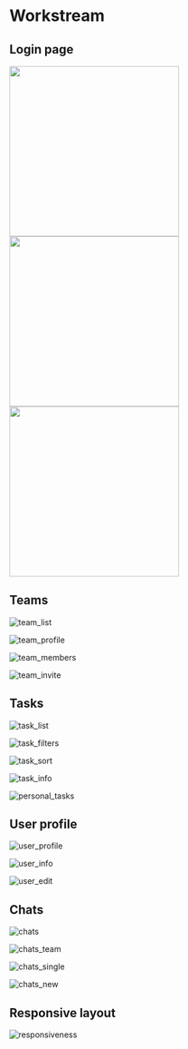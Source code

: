 # Workstream

## Login page

<img src="readme_images/login_page.jpg" width=300 />

<img src="readme_images/welcome_screen.jpg" width=300 />

<img src="readme_images/create_team.jpg" width=300 />

## Teams

![team_list](readme_images/team_list.jpg)

![team_profile](readme_images/team_profile.jpg)

![team_members](readme_images/team_members.jpg)

![team_invite](readme_images/invite.jpg)

## Tasks

![task_list](readme_images/task_list.jpg)

![task_filters](readme_images/task_filters.jpg)

![task_sort](readme_images/task_sort.jpg)

![task_info](readme_images/task_info.jpg)

![personal_tasks](readme_images/task_personal.jpg)

## User profile

![user_profile](readme_images/user_profile.jpg)

![user_info](readme_images/user_info.jpg)

![user_edit](readme_images/user_edit.jpg)

## Chats

![chats](readme_images/chats.jpg)

![chats_team](readme_images/chats_team.jpg)

![chats_single](readme_images/chats_single.jpg)

![chats_new](readme_images/chats_new.jpg)


## Responsive layout

![responsiveness](readme_images/responsive_layout.jpg)